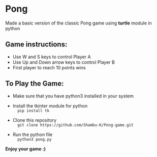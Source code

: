 
# Pong
Made a basic version of the classic Pong game using **turtle** module in python

## Game instructions:
* Use W and S keys to control Player A
* Use Up and Down arrow keys to control Player B
* First player to reach 10 points wins


## To Play the Game:
* Make sure that you have python3 installed in your system

* Install the tkinter module for python <br />
      ```  pip install tk```

* Clone this repository <br />
   ```  git clone https://github.com/Shambu-K/Pong-game.git```
   
* Run the python file <br />
   ```  python3 pong.py```

**Enjoy your game :)**

